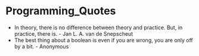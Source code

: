 # Programming_Quotes
- In theory, there is no difference between theory and practice. But, in practice, there is.    - Jan L. A. van de Snepscheut
- The best thing about a boolean is even if you are wrong, you are only off by a bit.           - Anonymous
